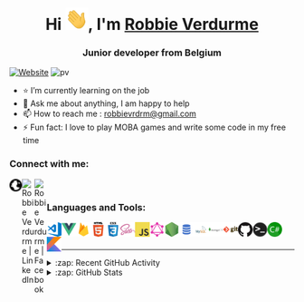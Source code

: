 
<h1 align="center"> Hi <img src="https://raw.githubusercontent.com/ABSphreak/ABSphreak/master/gifs/Hi.gif" width="40px" />, I'm <a href="https://robbieverdurme.github.io/Personal_Site/">Robbie Verdurme</a> </h1>
<h3 align="center"> Junior developer from Belgium</h3>

[![Website](https://img.shields.io/website?label=RobbieVerdurme&style=for-the-badge&url=https://robbieverdurme.github.io/Personal_Site/)](https://robbieverdurme.github.io/Personal_Site/)
![pv](https://pageview.vercel.app/?github_user=RobbieVerdurme)

- :star: I’m currently learning on the job
- :speech_balloon: Ask me about anything, I am happy to help
- :mailbox: How to reach me : robbievrdrm@gmail.com
- :zap: Fun fact: I love to play MOBA games and write some code in my free time

### Connect with me:

[<img align="left" alt="https://robbieverdurme.github.io/Personal_Site/" width="22px" src="https://raw.githubusercontent.com/iconic/open-iconic/master/svg/globe.svg" />][website]
[<img align="left" alt="Robbie Verdurme | LinkedIn" width="22px" src="https://cdn.jsdelivr.net/npm/simple-icons@v3/icons/linkedin.svg" />][linkedin]
[<img align="left" alt="Robbie Verdurme | Facebook" width="22px" src="https://cdn.jsdelivr.net/npm/simple-icons@v3/icons/facebook.svg" />][facebook]

<br />

### Languages and Tools:

<img align="left" alt="Visual Studio Code" width="26px" src="https://raw.githubusercontent.com/github/explore/80688e429a7d4ef2fca1e82350fe8e3517d3494d/topics/visual-studio-code/visual-studio-code.png" />
<img align="left" alt="Vue" width="26px" src="https://raw.githubusercontent.com/github/explore/80688e429a7d4ef2fca1e82350fe8e3517d3494d/topics/vue/vue.png" />
<img align="left" alt="Firebase" width="26px" src="https://raw.githubusercontent.com/github/explore/80688e429a7d4ef2fca1e82350fe8e3517d3494d/topics/firebase/firebase.png" />
<img align="left" alt="HTML5" width="26px" src="https://raw.githubusercontent.com/github/explore/80688e429a7d4ef2fca1e82350fe8e3517d3494d/topics/html/html.png" />
<img align="left" alt="CSS3" width="26px" src="https://raw.githubusercontent.com/github/explore/80688e429a7d4ef2fca1e82350fe8e3517d3494d/topics/css/css.png" />
<img align="left" alt="Sass" width="26px" src="https://raw.githubusercontent.com/github/explore/80688e429a7d4ef2fca1e82350fe8e3517d3494d/topics/sass/sass.png" />
<img align="left" alt="JavaScript" width="26px" src="https://raw.githubusercontent.com/github/explore/80688e429a7d4ef2fca1e82350fe8e3517d3494d/topics/javascript/javascript.png" />
<img align="left" alt="GraphQL" width="26px" src="https://raw.githubusercontent.com/github/explore/80688e429a7d4ef2fca1e82350fe8e3517d3494d/topics/graphql/graphql.png" />
<img align="left" alt="Node.js" width="26px" src="https://raw.githubusercontent.com/github/explore/80688e429a7d4ef2fca1e82350fe8e3517d3494d/topics/nodejs/nodejs.png" />
<img align="left" alt="SQL" width="26px" src="https://raw.githubusercontent.com/github/explore/80688e429a7d4ef2fca1e82350fe8e3517d3494d/topics/sql/sql.png" />
<img align="left" alt="MySQL" width="26px" src="https://raw.githubusercontent.com/github/explore/80688e429a7d4ef2fca1e82350fe8e3517d3494d/topics/mysql/mysql.png" />
<img align="left" alt="MongoDB" width="26px" src="https://raw.githubusercontent.com/github/explore/80688e429a7d4ef2fca1e82350fe8e3517d3494d/topics/mongodb/mongodb.png" />
<img align="left" alt="Git" width="26px" src="https://raw.githubusercontent.com/github/explore/80688e429a7d4ef2fca1e82350fe8e3517d3494d/topics/git/git.png" />
<img align="left" alt="GitHub" width="26px" src="https://raw.githubusercontent.com/github/explore/78df643247d429f6cc873026c0622819ad797942/topics/github/github.png" />
<img align="left" alt="Terminal" width="26px" src="https://raw.githubusercontent.com/github/explore/80688e429a7d4ef2fca1e82350fe8e3517d3494d/topics/terminal/terminal.png" />
<img align="left" alt="C#" width="26px" src="https://raw.githubusercontent.com/github/explore/80688e429a7d4ef2fca1e82350fe8e3517d3494d/topics/csharp/csharp.png" />
<img align="left" alt="Kotlin" width="26px" src="https://raw.githubusercontent.com/github/explore/80688e429a7d4ef2fca1e82350fe8e3517d3494d/topics/kotlin/kotlin.png" />
<br />
<br />

---
<details>
  <summary>:zap: Recent GitHub Activity</summary>
  
<!--START_SECTION:activity-->
1. 🎉 Merged PR [#1](https://github.com/RobbieVerdurme/Discord-portal-bot/pull/1) in [RobbieVerdurme/Discord-portal-bot](https://github.com/RobbieVerdurme/Discord-portal-bot)
2. 🎉 Merged PR [#30](https://github.com/RobbieVerdurme/Personal_Site/pull/30) in [RobbieVerdurme/Personal_Site](https://github.com/RobbieVerdurme/Personal_Site)
<!--END_SECTION:activity-->

</details>

<details>
  <summary>:zap: GitHub Stats</summary>

  <img align="left" alt="RobbieVerdurme's GitHub Stats" src="https://github-readme-stats.codestackr.vercel.app/api?username=RobbieVerdurme&show_icons=true&hide_border=true" />

</details>

[website]: https://robbieverdurme.github.io/Personal_Site/
[facebook]: https://www.facebook.com/robbie.verdurme
[linkedin]: https://www.linkedin.com/in/robbie-verdurme/
